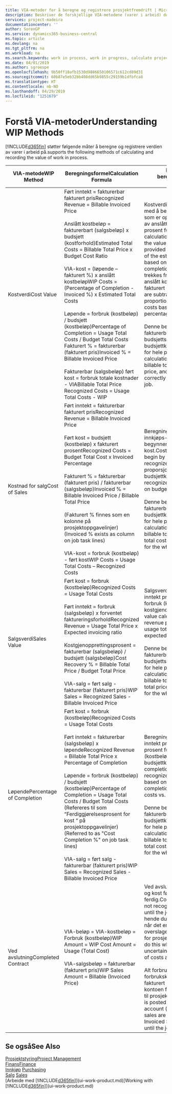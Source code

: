 ```yaml
---
title: VIA-metoder for å beregne og registrere prosjektfremdrift | Microsoft-dokumentasjon
description: Beskriver de forskjellige VIA-metodene (varer i arbeid) du kan bruke til å bokføre, overvåke og beregne økonomiske opplysninger for prosjekter som pågår.
services: project-madeira
documentationcenter: ''
author: SorenGP
ms.service: dynamics365-business-central
ms.topic: article
ms.devlang: na
ms.tgt_pltfrm: na
ms.workload: na
ms.search.keywords: work in process, work in progress, calculate project WIP
ms.date: 04/01/2019
ms.author: sgroespe
ms.openlocfilehash: 9b50ff10afb1530d9886650106571c612cd89d31
ms.sourcegitcommit: 60b87e5eb32bb408dd65b9855c29159b1dfbfca8
ms.translationtype: HT
ms.contentlocale: nb-NO
ms.lasthandoff: 04/29/2019
ms.locfileid: "1251679"
---
```

# <a name="understanding-wip-methods"></a><span data-ttu-id="8aa76-103">Forstå VIA-metoder</span><span class="sxs-lookup"><span data-stu-id="8aa76-103">Understanding WIP Methods</span></span>
[!INCLUDE[d365fin](includes/d365fin_md.md)] <span data-ttu-id="8aa76-104">støtter følgende måter å beregne og registrere verdien av varer i arbeid på.</span><span class="sxs-lookup"><span data-stu-id="8aa76-104">supports the following methods of calculating and recording the value of work in process.</span></span>

| <span data-ttu-id="8aa76-105">VIA-metode</span><span class="sxs-lookup"><span data-stu-id="8aa76-105">WIP Method</span></span> | <span data-ttu-id="8aa76-106">Beregningsformel</span><span class="sxs-lookup"><span data-stu-id="8aa76-106">Calculation Formula</span></span> | <span data-ttu-id="8aa76-107">Beskrivelse av beregning</span><span class="sxs-lookup"><span data-stu-id="8aa76-107">Calculation Description</span></span> |
| --- | --- | --- |
| <span data-ttu-id="8aa76-108">Kostverdi</span><span class="sxs-lookup"><span data-stu-id="8aa76-108">Cost Value</span></span> |<span data-ttu-id="8aa76-109">Ført inntekt = fakturerbar fakturert pris</span><span class="sxs-lookup"><span data-stu-id="8aa76-109">Recognized Revenue = Billable Invoiced Price</span></span><br /><br /> <span data-ttu-id="8aa76-110">Anslått kostbeløp = fakturerbart (salgsbeløp) x budsjett (kostforhold)</span><span class="sxs-lookup"><span data-stu-id="8aa76-110">Estimated Total Costs = Billable Total Price x Budget Cost Ratio</span></span><br /><br /> <span data-ttu-id="8aa76-111">VIA-kost = (løpende – fakturert %) x anslått kostbeløp</span><span class="sxs-lookup"><span data-stu-id="8aa76-111">WIP Costs = (Percentage of Completion - Invoiced %) x Estimated Total Costs</span></span><br /><br /> <span data-ttu-id="8aa76-112">Løpende = forbruk (kostbeløp) / budsjett (kostbeløp)</span><span class="sxs-lookup"><span data-stu-id="8aa76-112">Percentage of Completion = Usage Total Costs / Budget Total Costs</span></span><br /> <span data-ttu-id="8aa76-113">Fakturert % = fakturerbar (fakturert pris)</span><span class="sxs-lookup"><span data-stu-id="8aa76-113">Invoiced % = Billable Invoiced Price</span></span><br /><br /> <span data-ttu-id="8aa76-114">Fakturerbar (salgsbeløp) ført kost = forbruk totale kostnader - VIA</span><span class="sxs-lookup"><span data-stu-id="8aa76-114">Billable Total Price Recognized Costs = Usage Total Costs - WIP</span></span> |<span data-ttu-id="8aa76-115">Kostverdiberegninger starter med å beregne verdien av det som er oppgitt, ved å ta en andel av anslått kostbeløp basert på prosent fullført.</span><span class="sxs-lookup"><span data-stu-id="8aa76-115">Cost value calculations start by calculating the value of what has been provided by taking a proportion of the estimated total costs based on percentage of completion.</span></span> <span data-ttu-id="8aa76-116">Fakturert kost trekkes fra ved å ta en andel av anslått kostbeløp basert på fakturert prosent.</span><span class="sxs-lookup"><span data-stu-id="8aa76-116">Invoiced costs are subtracted by taking a proportion of the estimated total costs based on the invoiced percentage.</span></span><br /><br /> <span data-ttu-id="8aa76-117">Denne beregningen krever at det fakturerbare salgsbeløpet, budsjettsalgsbeløpet og budsjettkostbeløpet angis riktig for hele prosjektet.</span><span class="sxs-lookup"><span data-stu-id="8aa76-117">This calculation requires that the billable total price, budget total price, and budget total costs be correctly entered for the whole job.</span></span> |
| <span data-ttu-id="8aa76-118">Kostnad for salg</span><span class="sxs-lookup"><span data-stu-id="8aa76-118">Cost of Sales</span></span> |<span data-ttu-id="8aa76-119">Ført inntekt = fakturerbar fakturert pris</span><span class="sxs-lookup"><span data-stu-id="8aa76-119">Recognized Revenue = Billable Invoiced Price</span></span><br /><br /> <span data-ttu-id="8aa76-120">Ført kost = budsjett (kostbeløp) x fakturert prosent</span><span class="sxs-lookup"><span data-stu-id="8aa76-120">Recognized Costs = Budget Total Cost x Invoiced Percentage</span></span><br /><br /> <span data-ttu-id="8aa76-121">Fakturert % = fakturerbar (fakturert pris) / fakturerbar (salgsbeløp)</span><span class="sxs-lookup"><span data-stu-id="8aa76-121">Invoiced % = Billable Invoiced Price / Billable Total Price</span></span><br /><br /> <span data-ttu-id="8aa76-122">(Fakturert % finnes som en kolonne på prosjektoppgavelinjer)</span><span class="sxs-lookup"><span data-stu-id="8aa76-122">(Invoiced % exists as column on job task lines)</span></span><br /><br /> <span data-ttu-id="8aa76-123">VIA-kost = forbruk (kostbeløp) - ført kost</span><span class="sxs-lookup"><span data-stu-id="8aa76-123">WIP Costs = Usage Total Costs – Recognized Costs</span></span> |<span data-ttu-id="8aa76-124">Beregning av solgte varers innkjøps- eller produksjonspris begynner ved å beregne ført kost.</span><span class="sxs-lookup"><span data-stu-id="8aa76-124">Cost of sales calculations begin by calculating the recognized costs.</span></span> <span data-ttu-id="8aa76-125">Kost føres proporsjonalt basert på budsjettkostbeløp.</span><span class="sxs-lookup"><span data-stu-id="8aa76-125">Costs are recognized proportionally based on budget total costs.</span></span><br /><br /> <span data-ttu-id="8aa76-126">Denne beregningen krever at det fakturerbare salgsbeløpet og budsjettkostbeløpet angis riktig for hele prosjektet.</span><span class="sxs-lookup"><span data-stu-id="8aa76-126">This calculation requires that the billable total price and budget total costs be correctly entered for the whole job.</span></span> |
| <span data-ttu-id="8aa76-127">Salgsverdi</span><span class="sxs-lookup"><span data-stu-id="8aa76-127">Sales Value</span></span> |<span data-ttu-id="8aa76-128">Ført kost = forbruk (kostbeløp)</span><span class="sxs-lookup"><span data-stu-id="8aa76-128">Recognized Costs = Usage Total Costs</span></span><br /><br /> <span data-ttu-id="8aa76-129">Ført inntekt = forbruk (salgsbeløp) x forventet faktureringsforhold</span><span class="sxs-lookup"><span data-stu-id="8aa76-129">Recognized Revenue = Usage Total Price x Expected invoicing ratio</span></span><br /><br /> <span data-ttu-id="8aa76-130">Kostgjenopprettingsprosent = fakturerbar (salgsbeløp) / budsjett (salgsbeløp)</span><span class="sxs-lookup"><span data-stu-id="8aa76-130">Cost Recovery % = Billable Total Price / Budget Total Price</span></span><br /><br /> <span data-ttu-id="8aa76-131">VIA-salg = ført salg - fakturerbar (fakturert pris)</span><span class="sxs-lookup"><span data-stu-id="8aa76-131">WIP Sales = Recognized Sales - Billable Invoiced Price</span></span> |<span data-ttu-id="8aa76-132">Salgsverdiberegninger fører inntekt proporsjonalt basert på forbruk (kostbeløp) og forventet kostgjenopprettingsforhold.</span><span class="sxs-lookup"><span data-stu-id="8aa76-132">Sales value calculations recognize revenue proportionally based on usage total costs and the expected cost recovery ratio.</span></span><br /><br /> <span data-ttu-id="8aa76-133">Denne beregningen krever at det fakturerbare salgsbeløpet og budsjettsalgsbeløpet angis riktig for hele prosjektet.</span><span class="sxs-lookup"><span data-stu-id="8aa76-133">This calculation requires that the billable total price and budget total price be correctly entered for the whole job.</span></span> |
| <span data-ttu-id="8aa76-134">Løpende</span><span class="sxs-lookup"><span data-stu-id="8aa76-134">Percentage of Completion</span></span> |<span data-ttu-id="8aa76-135">Ført kost = forbruk (kostbeløp)</span><span class="sxs-lookup"><span data-stu-id="8aa76-135">Recognized Costs = Usage Total Costs</span></span><br /><br /> <span data-ttu-id="8aa76-136">Ført inntekt = fakturerbar (salgsbeløp) x løpende</span><span class="sxs-lookup"><span data-stu-id="8aa76-136">Recognized Revenue = Billable Total Price x Percentage of Completion</span></span><br /><br /> <span data-ttu-id="8aa76-137">Løpende = forbruk (kostbeløp) / budsjett (kostbeløp)</span><span class="sxs-lookup"><span data-stu-id="8aa76-137">Percentage of Completion = Usage Total Costs / Budget Total Costs</span></span><br /> <span data-ttu-id="8aa76-138">(Refereres til som “Ferdiggjørelsesprosent for kost “ på prosjektoppgavelinjer)</span><span class="sxs-lookup"><span data-stu-id="8aa76-138">(Referred to as "Cost Completion %" on job task lines)</span></span><br /><br /> <span data-ttu-id="8aa76-139">VIA-salg = ført salg - fakturerbar (fakturert pris)</span><span class="sxs-lookup"><span data-stu-id="8aa76-139">WIP Sales = Recognized Sales - Billable Invoiced Price</span></span> |<span data-ttu-id="8aa76-140">Beregninger av Løpende fører inntekt proporsjonalt basert på prosent fullført, det vil si forbruk (kostbeløp) i forhold til budsjettkost.</span><span class="sxs-lookup"><span data-stu-id="8aa76-140">Percentage of completion calculations recognize revenue proportionally based on the percentage of completion, that is, usage total costs vs. budget costs.</span></span><br /><br /> <span data-ttu-id="8aa76-141">Denne beregningen krever at det fakturerbare salgsbeløpet og budsjettkostbeløpet angis riktig for hele prosjektet.</span><span class="sxs-lookup"><span data-stu-id="8aa76-141">This calculation requires that the billable total price and budget total costs be correctly entered for the whole job.</span></span> |
| <span data-ttu-id="8aa76-142">Ved avslutning</span><span class="sxs-lookup"><span data-stu-id="8aa76-142">Completed Contract</span></span> |<span data-ttu-id="8aa76-143">VIA-beløp = VIA-kostbeløp = Forbruk (kostbeløp)</span><span class="sxs-lookup"><span data-stu-id="8aa76-143">WIP Amount = WIP Cost Amount = Usage (Total Cost)</span></span><br /><br /> <span data-ttu-id="8aa76-144">VIA-salgsbeløp = fakturerbar (fakturert pris)</span><span class="sxs-lookup"><span data-stu-id="8aa76-144">WIP Sales Amount = Billable (Invoiced Price)</span></span> |<span data-ttu-id="8aa76-145">Ved avslutning fører ikke inntekt og kost før prosjektet er ferdig.</span><span class="sxs-lookup"><span data-stu-id="8aa76-145">Completed contract does not recognize revenue and costs until the job is complete.</span></span> <span data-ttu-id="8aa76-146">Det kan hende du ønsker å gjøre dette når det er stor usikkerhet rundt overslagene for kost og inntekt for prosjektet.</span><span class="sxs-lookup"><span data-stu-id="8aa76-146">You may want to do this when there is high uncertainty around the estimates of costs and revenue for the job.</span></span><br /><br /> <span data-ttu-id="8aa76-147">Alt forbruk bokføres i VIA-forbrukskontoen (aktiva), og alt fakturert salg bokføres i VIA-kontoen for fakturert salg (gjeld) til prosjektet er ferdig.</span><span class="sxs-lookup"><span data-stu-id="8aa76-147">All usage is posted to the WIP Costs account (asset) and all invoiced sales are posted to the WIP Invoiced Sales account (liability) until the job is complete.</span></span> |

## <a name="see-also"></a><span data-ttu-id="8aa76-148">Se også</span><span class="sxs-lookup"><span data-stu-id="8aa76-148">See Also</span></span>
[<span data-ttu-id="8aa76-149">Prosjektstyring</span><span class="sxs-lookup"><span data-stu-id="8aa76-149">Project Management</span></span>](projects-manage-projects.md)  
[<span data-ttu-id="8aa76-150">Finans</span><span class="sxs-lookup"><span data-stu-id="8aa76-150">Finance</span></span>](finance.md)  
<span data-ttu-id="8aa76-151">[Innkjøp](purchasing-manage-purchasing.md)       </span><span class="sxs-lookup"><span data-stu-id="8aa76-151">[Purchasing](purchasing-manage-purchasing.md)       </span></span>  
<span data-ttu-id="8aa76-152">[Salg](sales-manage-sales.md)    </span><span class="sxs-lookup"><span data-stu-id="8aa76-152">[Sales](sales-manage-sales.md)    </span></span>  
<span data-ttu-id="8aa76-153">[Arbeide med [!INCLUDE[d365fin](includes/d365fin_md.md)]](ui-work-product.md)</span><span class="sxs-lookup"><span data-stu-id="8aa76-153">[Working with [!INCLUDE[d365fin](includes/d365fin_md.md)]](ui-work-product.md)</span></span>  
